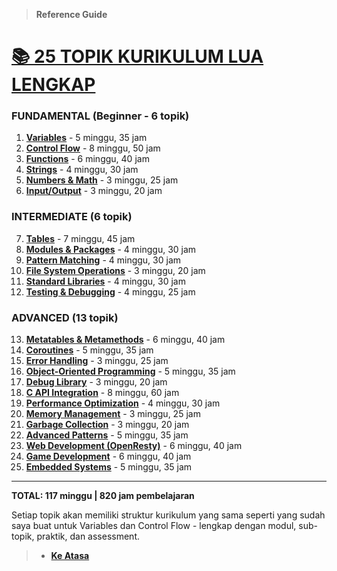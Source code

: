 > **Reference Guide**

# **[📚 25 TOPIK KURIKULUM LUA LENGKAP][0]**

### **FUNDAMENTAL (Beginner - 6 topik)**

1. **[Variables][1]** - 5 minggu, 35 jam
2. **[Control Flow][2]** - 8 minggu, 50 jam
3. **[Functions][3]** - 6 minggu, 40 jam
4. **[Strings][4]** - 4 minggu, 30 jam
5. **[Numbers & Math][5]** - 3 minggu, 25 jam
6. **[Input/Output][6]** - 3 minggu, 20 jam

### **INTERMEDIATE (6 topik)**

7. **[Tables][7]** - 7 minggu, 45 jam
8. **[Modules & Packages][8]** - 4 minggu, 30 jam
9. **[Pattern Matching][9]** - 4 minggu, 30 jam
10. **[File System Operations][10]** - 3 minggu, 20 jam
11. **[Standard Libraries][11]** - 4 minggu, 30 jam
12. **[Testing & Debugging][12]** - 4 minggu, 25 jam

### **ADVANCED (13 topik)**

13. **[Metatables & Metamethods][13]** - 6 minggu, 40 jam
14. **[Coroutines][14]** - 5 minggu, 35 jam
15. **[Error Handling][15]** - 3 minggu, 25 jam
16. **[Object-Oriented Programming][16]** - 5 minggu, 35 jam
17. **[Debug Library][17]** - 3 minggu, 20 jam
18. **[C API Integration][18]** - 8 minggu, 60 jam
19. **[Performance Optimization][19]** - 4 minggu, 30 jam
20. **[Memory Management][20]** - 3 minggu, 25 jam
21. **[Garbage Collection][21]** - 3 minggu, 20 jam
22. **[Advanced Patterns][22]** - 5 minggu, 35 jam
23. **[Web Development (OpenResty)][23]** - 6 minggu, 40 jam
24. **[Game Development][24]** - 6 minggu, 40 jam
25. **[Embedded Systems][25]** - 5 minggu, 35 jam

---

**TOTAL: 117 minggu | 820 jam pembelajaran**

Setiap topik akan memiliki struktur kurikulum yang sama seperti yang sudah saya buat untuk Variables dan Control Flow - lengkap dengan modul, sub-topik, praktik, dan assessment.

> - **[Ke Atasa](#)**

[0]: ../README.md
[1]: ../materi/dasar/variabel/README.md
[2]: ../materi/dasar/kontrol-flow/README.md
[3]: ../materi/dasar/function/README.md
[4]: ../materi/dasar/string/README.md
[5]: ../materi/dasar/number/README.md
[6]: ../materi/dasar/input-output/README.md
[7]: ../materi/intermediate/tables/README.md
[8]: ../materi/intermediate/modules-and-packages/README.md
[9]: ../materi/intermediate/pattern-matching/README.md
[10]: ../materi/intermediate/file-system-operations/README.md
[11]: ../materi/intermediate/standard-libraries/README.md
[12]: ../materi/intermediate/testing-and-debugging/README.md
[13]: ../materi/advanced/metatables-and-metamethods/README.md
[14]: ../materi/advanced/coroutines/README.md
[15]: ../materi/advanced/errorh-andling/README.md
[16]: ../materi/OOP/README.md
[17]: ../materi/advanced/debug-library/README.md
[18]: ../materi/advanced/C-API-Integration/README.md
[19]: ../materi/advanced/performance-optimization/README.md
[20]: ../materi/advanced/memory-management/README.md
[21]: ../materi/advanced/garbage-collection/README.md
[22]: ../materi/advanced/advanced-patterns/README.md
[23]: ../materi/advanced/web-development/README.md
[24]: ../materi/advanced/game-development/README.md
[25]: ../materi/advanced/embedded-systems/README.md
